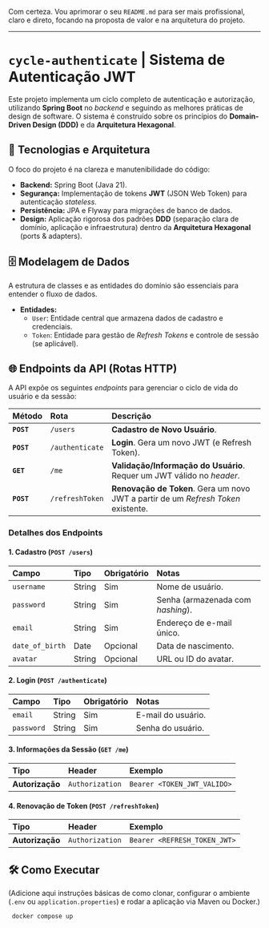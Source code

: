 Com certeza. Vou aprimorar o seu `README.md` para ser mais profissional, claro e direto, focando na proposta de valor e na arquitetura do projeto.

-----

# `cycle-authenticate` | Sistema de Autenticação JWT

Este projeto implementa um ciclo completo de autenticação e autorização, utilizando **Spring Boot** no *backend* e seguindo as melhores práticas de design de software. O sistema é construído sobre os princípios do **Domain-Driven Design (DDD)** e da **Arquitetura Hexagonal**.

## 🚀 Tecnologias e Arquitetura

O foco do projeto é na clareza e manutenibilidade do código:

* **Backend:** Spring Boot (Java 21).
* **Segurança:** Implementação de tokens **JWT** (JSON Web Token) para autenticação *stateless*.
* **Persistência:** JPA e Flyway para migrações de banco de dados.
* **Design:** Aplicação rigorosa dos padrões **DDD** (separação clara de domínio, aplicação e infraestrutura) dentro da **Arquitetura Hexagonal** (ports & adapters).

## 🗄️ Modelagem de Dados

A estrutura de classes e as entidades do domínio são essenciais para entender o fluxo de dados.

* **Entidades:**
    * `User`: Entidade central que armazena dados de cadastro e credenciais.
    * `Token`: Entidade para gestão de *Refresh Tokens* e controle de sessão (se aplicável).

## 🌐 Endpoints da API (Rotas HTTP)

A API expõe os seguintes *endpoints* para gerenciar o ciclo de vida do usuário e da sessão:

| Método | Rota | Descrição |
| :--- | :--- | :--- |
| **`POST`** | `/users` | **Cadastro de Novo Usuário**. |
| **`POST`** | `/authenticate` | **Login**. Gera um novo JWT (e Refresh Token). |
| **`GET`** | `/me` | **Validação/Informação do Usuário**. Requer um JWT válido no *header*. |
| **`POST`** | `/refreshToken` | **Renovação de Token**. Gera um novo JWT a partir de um *Refresh Token* existente. |

### Detalhes dos Endpoints

#### **1. Cadastro (`POST /users`)**

| Campo | Tipo | Obrigatório | Notas |
| :--- | :--- | :--- | :--- |
| `username` | String | Sim | Nome de usuário. |
| `password` | String | Sim | Senha (armazenada com *hashing*). |
| `email` | String | Sim | Endereço de e-mail único. |
| `date_of_birth` | Date | Opcional | Data de nascimento. |
| `avatar` | String | Opcional | URL ou ID do avatar. |

#### **2. Login (`POST /authenticate`)**

| Campo | Tipo | Obrigatório | Notas |
| :--- | :--- | :--- | :--- | 
| `email` | String | Sim | E-mail do usuário. |
| `password` | String | Sim | Senha do usuário. |

#### **3. Informações da Sessão (`GET /me`)**

| Tipo | Header | Exemplo |
| :--- | :--- | :--- |
| **Autorização** | `Authorization` | `Bearer <TOKEN_JWT_VALIDO>` |

#### **4. Renovação de Token (`POST /refreshToken`)**

| Tipo | Header | Exemplo |
| :--- | :--- | :--- |
| **Autorização** | `Authorization` | `Bearer <REFRESH_TOKEN_JWT>` |

## 🛠️ Como Executar

(Adicione aqui instruções básicas de como clonar, configurar o ambiente (`.env` ou `application.properties`) e rodar a aplicação via Maven ou Docker.)

`` 
docker compose up
``